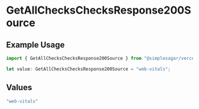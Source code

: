 # GetAllChecksChecksResponse200Source

## Example Usage

```typescript
import { GetAllChecksChecksResponse200Source } from "@simplesagar/vercel/models/getallchecksop.js";

let value: GetAllChecksChecksResponse200Source = "web-vitals";
```

## Values

```typescript
"web-vitals"
```